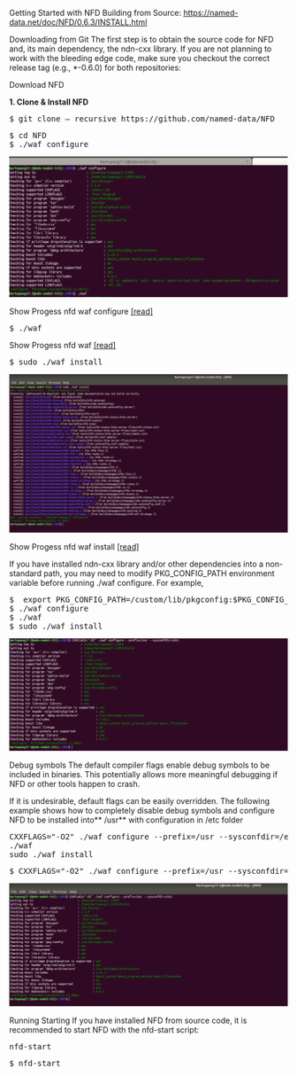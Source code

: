 Getting Started with NFD Building from Source: https://named-data.net/doc/NFD/0.6.3/INSTALL.html

Downloading from Git The first step is to obtain the source code for NFD and, its main dependency, the ndn-cxx library. If you are not planning to work with the bleeding edge code, make sure you checkout the correct release tag (e.g., *-0.6.0) for both repositories:

Download NFD


**1. Clone & Install NFD**
<pre>
$ git clone — recursive https://github.com/named-data/NFD
</pre>

 

<pre>
$ cd NFD
$ ./waf configure
</pre>
 ![alt tag](https://github.com/syaifulahdan/Mini-NDN-Work/blob/main/Assignment%202:NDNrg-Topology/NDNrg-Image-Node5/NDNrg-Image-NFD-5/nfd5-waf-configure.png)

 Show Progess nfd waf configure [[read]](https://github.com/syaifulahdan/Mini-NDN-Work/blob/main/Assignment%202:NDNrg-Topology/NDNrg-Image-Node2/NDNrg-Image-NFD-2/2-nfd2-waf-configure.png)

<pre>
$ ./waf
</pre>

Show Progess nfd waf [[read]](https://github.com/syaifulahdan/Mini-NDN-Work/blob/main/Assignment%202:NDNrg-Topology/NDNrg-Image-Node2/nfd2-waf-install-progress.txt)


<pre>
$ sudo ./waf install
</pre>
 ![alt tag](https://github.com/syaifulahdan/Mini-NDN-Work/blob/main/Assignment%202:NDNrg-Topology/NDNrg-Image-Node5/NDNrg-Image-NFD-5/nfd5-waf-install.png)
 
 Show Progess nfd waf install [[read]](https://github.com/syaifulahdan/Mini-NDN-Work/blob/main/Assignment%202:NDNrg-Topology/NDNrg-Image-Node2/nfd2-waf-install-install-progress.txt)
 
 If you have installed ndn-cxx library and/or other dependencies into a non-standard path, you may need to modify PKG_CONFIG_PATH environment variable before running ./waf configure. For example,
<pre>
$  export PKG_CONFIG_PATH=/custom/lib/pkgconfig:$PKG_CONFIG_PATH
$ ./waf configure
$ ./waf
$ sudo ./waf install
</pre>
 
  ![alt tag](https://github.com/syaifulahdan/Mini-NDN-Work/blob/main/Assignment%202:NDNrg-Topology/NDNrg-Image-Node5/NDNrg-Image-NFD-5/debugsymbol.png)
  
  Debug symbols The default compiler flags enable debug symbols to be included in binaries. This potentially allows more meaningful debugging if NFD or other tools happen to crash.

If it is undesirable, default flags can be easily overridden. The following example shows how to completely disable debug symbols and configure NFD to be installed into** /usr** with configuration in /etc folder

<pre>
CXXFLAGS="-O2" ./waf configure --prefix=/usr --sysconfdir=/etc
./waf
sudo ./waf install
</pre>

<pre>
$ CXXFLAGS="-O2" ./waf configure --prefix=/usr --sysconfdir=/etc
</pre>

![alt tag](https://github.com/syaifulahdan/Mini-NDN-Work/blob/main/Assignment%202:NDNrg-Topology/NDNrg-Image-Node5/NDNrg-Image-NFD-5/debugsymbol2.png)

Running Starting If you have installed NFD from source code, it is recommended to start NFD with the nfd-start script:
<pre>
nfd-start
</pre>

<pre>
$ nfd-start
</pre>
